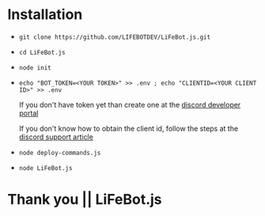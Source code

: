 # Installation

- `git clone https://github.com/LIFEBOTDEV/LiFeBot.js.git`
- `cd LiFeBot.js`
- `node init`
- `echo "BOT_TOKEN=<YOUR TOKEN>" >> .env ; echo "CLIENTID=<YOUR CLIENT ID>" >> .env`

  If you don't have token yet than create one at the [discord developer portal](https://discord.com/developers/)
  
  If you don't know how to obtain the client id, follow the steps at the [discord support article](https://support.discord.com/hc/en-us/articles/206346498-Where-can-I-find-my-User-Server-Message-ID-)

- `node deploy-commands.js`
- `node LiFeBot.js`

# Thank you || LiFeBot.js
